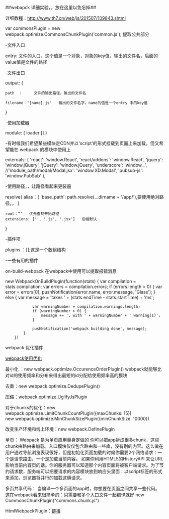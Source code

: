 ##webapck 详细实验，，放在这里以免忘掉##




详细教程：http://www.th7.cn/web/js/201507/109843.shtml


var commonsPlugin = new webpack.optimize.CommonsChunkPlugin('common.js'); 提取公共部分


-文件入口

entry:  文件的入口，这个值是一个对象，对象的key值，输出的文件名，后面的value值是文件的路径

-文件出口

output: {

	path  ：     文件的输出路径，输出的文件名

	filename："[name].js"   输出的文件名字，name的值是一个entry 中的key值



}

-使用加载器

module: {
	loader:[]
}

-有时候我们希望某些模块走CDN并以'script'的形式挂载到页面上来加载，但又希望能在 webpack 的模块中使用上

externals: {
      'react': 'window.React',
      'react/addons': 'window.React',
      'jquery': 'window.jQuery',
      'jQuery': 'window.jQuery',
      'underscore': 'window._',
      //'module_path/modal/Modal.jsx': 'window.XD.Modal',
      'pubsub-js': 'window.PubSub'
    },




-使用路径，，让路径看起来更装逼

resolve{
	alias：{
		'base_path': path.resolve(__dirname + '/app/'),要使用绝对路径，，
	}

	root：“”   优先查找开始路径
	extensions: ['', '.js', '.jsx']   后缀默认
	
}



-插件项

plugins ：[];这是一个数组结构


-一些有用的插件


on-build-webpack  在webpack中使用可以提取报错消息


 new WebpackOnBuildPlugin(function(stats) {
            var compilation = stats.compilation;
            var errors = compilation.errors;
            if (errors.length > 0) {
                var error = errors[0];
                pushNotification(error.name, error.message, 'Glass');
            }
            else {
                var message = 'takes ' + (stats.endTime - stats.startTime) + 'ms';

                var warningNumber = compilation.warnings.length;
                if (warningNumber > 0) {
                    message += ', with ' + warningNumber + ' warning(s)';
                }

                pushNotification('webpack building done', message);
            }
        })






webpack 优化插件

[webpack使用优化](http://web.jobbole.com/84847/)

最小化 ：new webpack.optimize.OccurenceOrderPlugin()    webpack就能够比对id的使用频率和分布来得出最短的id分配给使用频率高的模块 

去重：new webpack.optimize.DedupePlugin()

压缩：webpack.optimize.UglifyJsPlugin

对于chunks的优化：new webpack.optimize.LimitChunkCountPlugin({maxChunks: 15})   
                new webpack.optimize.MinChunkSizePlugin({minChunkSize: 10000})


改变生产环境和线上环境：new webpack.DefinePlugin


单页：
  Webpack 是为单页应用量身定做的 你可以把app拆成很多chunk，这些chunk由路由来加载。入口模块仅仅包含路由和一些库，没有别的内容。这么做在用户通过导航浏览表现很好，但是初始化页面加载的时候你需要2个网络请求：一个是请求路由，一个是加载当前内容。
  如果你利用HTML5的HistoryAPI 来让URL影响当前内容页的话。你的服务器可以知道那个内容页面将被客户端请求。为了节约请求数，服务端可以把要请求的内容模块放到响应头里面：以script标签的形式来添加，浏览器将并行的加载这俩请求。


多页共享代码：
  当编译一个多页面的app时，你想要在页面之间共享一些代码。这在webpack看来很简单的：只需要和多个入口文件一起编译就好
    new CommonsChunkPlugin("commons.chunk.js")


HtmlWebpackPlugin：[链接](https://www.npmjs.com/package/html-webpack-plugin)















